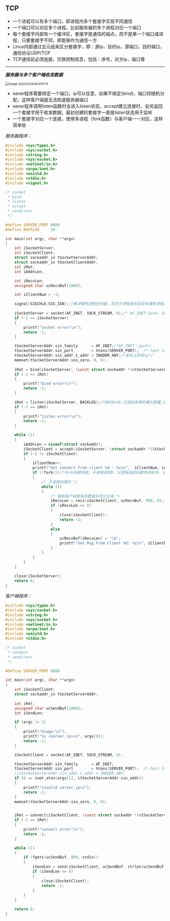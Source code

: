 ## TCP

- 一个进程可以有多个端口，即进程内多个套接字实现不同通信
- 一个端口可以对应多个进程，比如服务器的多个进程对应一个端口
- 每个套接字内部有一个缓冲区，套接字是通信的端点，而不是某一个端口或进程，只要套接字不同，即能够作为通信一方
- Linux内部通过五元组来区分套接字，即：源ip，目的ip，源端口，目的端口，通信协议UDP/TCP
- TCP通信前必须连接，交换控制信息，包括：序号，对方ip，端口等

-------

***服务器与多个客户端收发数据***

<img src="C:\Users\29848\Desktop\文件\note\网络编程\TCP编程\assets\image-20230204145315773.png" alt="image-20230204145315773" style="zoom: 67%;" />

- sever程序需要绑定一个端口，ip可以任意，如果不绑定(bind)，端口将随机分配，这样客户端就无法知道服务器端口
- sever程序调用listen函数时会进入listen状态，accept建立连接时，会另返回一个套接字用于收发数据，最初创建的套接字一直是listen状态用于监听
- 一个套接字对应一个连接，使用多进程（fork函数）与客户端一一对应，这样简单些

*服务器程序：*

```c
#include <sys/types.h>        
#include <sys/socket.h>
#include <string.h>
#include <sys/socket.h>
#include <netinet/in.h>
#include <arpa/inet.h>
#include <unistd.h>
#include <stdio.h>
#include <signal.h>

/* socket
 * bind
 * listen
 * accept
 * send/recv
 */

#define SERVER_PORT 8888
#define BACKLOG     10

int main(int argc, char **argv)
{
	int iSocketServer;
	int iSocketClient;
	struct sockaddr_in tSocketServerAddr;
	struct sockaddr_in tSocketClientAddr;
	int iRet;
	int iAddrLen;

	int iRecvLen;
	unsigned char ucRecvBuf[1000];

	int iClientNum = -1;

	signal(SIGCHLD,SIG_IGN);//解决僵死进程的问题，否则子进程退出后会有僵死进程遗留
	
	iSocketServer = socket(AF_INET, SOCK_STREAM, 0);/* AF_INET:ipv4; SOCK_STREAM:TCP传输*/
	if (-1 == iSocketServer)
	{
		printf("socket error!\n");
		return -1;
	}

	tSocketServerAddr.sin_family      = AF_INET;/*AF_INET：ipv4*/
	tSocketServerAddr.sin_port        = htons(SERVER_PORT);  /* host to net, short */
 	tSocketServerAddr.sin_addr.s_addr = INADDR_ANY;/*本机上所有ip*/
	memset(tSocketServerAddr.sin_zero, 0, 8);
	
	iRet = bind(iSocketServer, (const struct sockaddr *)&tSocketServerAddr, sizeof(struct sockaddr));
	if (-1 == iRet)
	{
		printf("bind error!\n");
		return -1;
	}

	iRet = listen(iSocketServer, BACKLOG);/*BACKLOG:已挂起连接的最大数量,即没accept连接的最大数量*/
	if (-1 == iRet)
	{
		printf("listen error!\n");
		return -1;
	}

	while (1)
	{
		iAddrLen = sizeof(struct sockaddr);
		iSocketClient = accept(iSocketServer, (struct sockaddr *)&tSocketClientAddr, &iAddrLen);
		if (-1 != iSocketClient)
		{
			iClientNum++;
			printf("Get connect from client %d : %s\n",  iClientNum, inet_ntoa(tSocketClientAddr.sin_addr));
			if (!fork())/*fork创建进程，子进程返回0，父进程返回创建的进程号，子进程代码和父进程完全相同*/
			{
				/* 子进程的源码 */
				while (1)
				{
					/* 接收客户端发来的数据并显示出来 */
					iRecvLen = recv(iSocketClient, ucRecvBuf, 999, 0);/*阻塞等待，但客户端断开返回0*/
					if (iRecvLen <= 0)
					{
						close(iSocketClient);
						return -1;
					}
					else
					{
						ucRecvBuf[iRecvLen] = '\0';
						printf("Get Msg From Client %d: %s\n", iClientNum, ucRecvBuf);
					}
				}				
			}
		}
	}
	
	close(iSocketServer);
	return 0;
}

```

*客户端程序：*

```c
#include <sys/types.h>          
#include <sys/socket.h>
#include <string.h>
#include <sys/socket.h>
#include <netinet/in.h>
#include <arpa/inet.h>
#include <unistd.h>
#include <stdio.h>

/* socket
 * connect
 * send/recv
 */

#define SERVER_PORT 8888

int main(int argc, char **argv)
{
	int iSocketClient;
	struct sockaddr_in tSocketServerAddr;
	
	int iRet;
	unsigned char ucSendBuf[1000];
	int iSendLen;

	if (argc != 2)
	{
		printf("Usage:\n");
		printf("%s <server_ip>\n", argv[0]);
		return -1;
	}

	iSocketClient = socket(AF_INET, SOCK_STREAM, 0);

	tSocketServerAddr.sin_family      = AF_INET;
	tSocketServerAddr.sin_port        = htons(SERVER_PORT);  /* host to net, short */
 	//tSocketServerAddr.sin_addr.s_addr = INADDR_ANY;
 	if (0 == inet_aton(argv[1], &tSocketServerAddr.sin_addr))
 	{
		printf("invalid server_ip\n");
		return -1;
	}
	memset(tSocketServerAddr.sin_zero, 0, 8);


	iRet = connect(iSocketClient, (const struct sockaddr *)&tSocketServerAddr, sizeof(struct sockaddr));	
	if (-1 == iRet)
	{
		printf("connect error!\n");
		return -1;
	}

	while (1)
	{
		if (fgets(ucSendBuf, 999, stdin))
		{
			iSendLen = send(iSocketClient, ucSendBuf, strlen(ucSendBuf), 0);/*直接发送，不等待到一个MSS*/
			if (iSendLen <= 0)
			{
				close(iSocketClient);
				return -1;
			}
		}
	}
	
	return 0;
}
```

